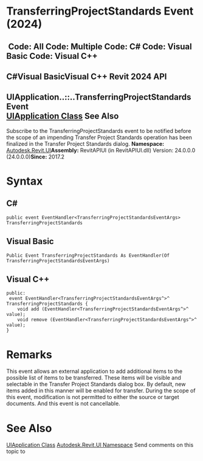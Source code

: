 # TransferringProjectStandards Event (2024)

﻿
 Code: All Code: Multiple Code: C# Code: Visual Basic Code: Visual C++   
---  
C#Visual BasicVisual C++
Revit 2024 API  
---  
UIApplication..::..TransferringProjectStandards Event  
[UIApplication Class](51ca80e2-3e5f-7dd2-9d95-f210950c72ae.md "UIApplication Class") See Also  
---  
Subscribe to the TransferringProjectStandards event to be notified before the scope of an impending Transfer Project Standards operation has been finalized in the Transfer Project Standards dialog. 
**Namespace:** [Autodesk.Revit.UI](e86fd90a-8957-02a6-da7f-ced248966e3e.md "Autodesk.Revit.UI Namespace")**Assembly:** RevitAPIUI (in RevitAPIUI.dll) Version: 24.0.0.0 (24.0.0.0)**Since:** 2017.2 
# Syntax
C#  
---  
```text
public event EventHandler<TransferringProjectStandardsEventArgs> TransferringProjectStandards
```
  
Visual Basic  
---  
```text
Public Event TransferringProjectStandards As EventHandler(Of TransferringProjectStandardsEventArgs)
```
  
Visual C++  
---  
```text
public:
 event EventHandler<TransferringProjectStandardsEventArgs^>^ TransferringProjectStandards {
	void add (EventHandler<TransferringProjectStandardsEventArgs^>^ value);
	void remove (EventHandler<TransferringProjectStandardsEventArgs^>^ value);
}
```
  
# Remarks
This event allows an external application to add additional items to the possible list of items to be transferred. These items will be visible and selectable in the Transfer Project Standards dialog box. By default, new items added in this manner will be enabled for transfer. During the scope of this event, modification is not permitted to either the source or target documents. And this event is not cancellable.
# See Also
[UIApplication Class](51ca80e2-3e5f-7dd2-9d95-f210950c72ae.md "UIApplication Class")
[Autodesk.Revit.UI Namespace](e86fd90a-8957-02a6-da7f-ced248966e3e.md "Autodesk.Revit.UI Namespace")
Send comments on this topic to 